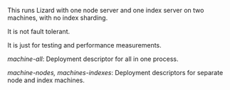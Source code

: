 This runs Lizard with one node server and one index server on two machines,
with no index sharding.

It is not fault tolerant.

It is just for testing and performance measurements.

*machine-all*:
Deployment descriptor for all in one process.

*machine-nodes, machines-indexes*:
Deployment descriptors for separate node and index machines.
